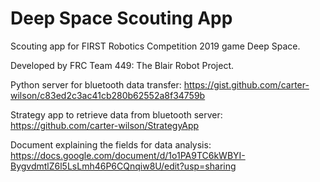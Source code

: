 # Deep Space Scouting App
Scouting app for FIRST Robotics Competition 2019 game Deep Space.

Developed by FRC Team 449: The Blair Robot Project.

Python server for bluetooth data transfer: https://gist.github.com/carter-wilson/c83ed2c3ac41cb280b62552a8f34759b

Strategy app to retrieve data from bluetooth server: https://github.com/carter-wilson/StrategyApp

Document explaining the fields for data analysis: https://docs.google.com/document/d/1o1PA9TC6kWBYI-BygvdmtlZ6l5LsLmh46P6CQnqiw8U/edit?usp=sharing
